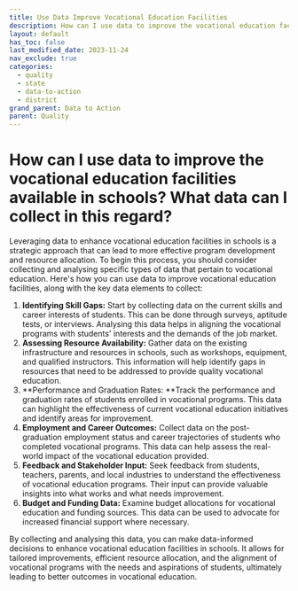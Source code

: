 ```yaml
---
title: Use Data Improve Vocational Education Facilities
description: How can I use data to improve the vocational education facilities available in schools? What data can I collect in this regard?
layout: default
has_toc: false
last_modified_date: 2023-11-24
nav_exclude: true
categories:
  - quality
  - state
  - data-to-action
  - district
grand_parent: Data to Action
parent: Quality
---
```

# How can I use data to improve the vocational education facilities available in schools? What data can I collect in this regard?

Leveraging data to enhance vocational education facilities in schools is a strategic approach that can lead to more effective program development and resource allocation. To begin this process, you should consider collecting and analysing specific types of data that pertain to vocational education. Here's how you can use data to improve vocational education facilities, along with the key data elements to collect:

1. **Identifying Skill Gaps:** Start by collecting data on the current skills and career interests of students. This can be done through surveys, aptitude tests, or interviews. Analysing this data helps in aligning the vocational programs with students' interests and the demands of the job market.
2. **Assessing Resource Availability:** Gather data on the existing infrastructure and resources in schools, such as workshops, equipment, and qualified instructors. This information will help identify gaps in resources that need to be addressed to provide quality vocational education.
3. **Performance and Graduation Rates: **Track the performance and graduation rates of students enrolled in vocational programs. This data can highlight the effectiveness of current vocational education initiatives and identify areas for improvement.
4. **Employment and Career Outcomes:** Collect data on the post-graduation employment status and career trajectories of students who completed vocational programs. This data can help assess the real-world impact of the vocational education provided.
5. **Feedback and Stakeholder Input:** Seek feedback from students, teachers, parents, and local industries to understand the effectiveness of vocational education programs. Their input can provide valuable insights into what works and what needs improvement.
6. **Budget and Funding Data:** Examine budget allocations for vocational education and funding sources. This data can be used to advocate for increased financial support where necessary.

By collecting and analysing this data, you can make data-informed decisions to enhance vocational education facilities in schools. It allows for tailored improvements, efficient resource allocation, and the alignment of vocational programs with the needs and aspirations of students, ultimately leading to better outcomes in vocational education.
